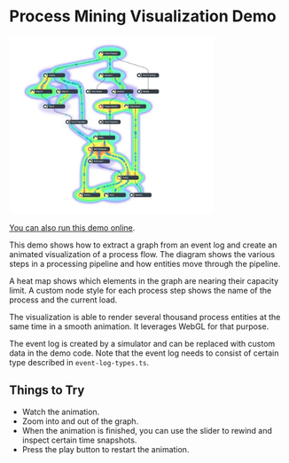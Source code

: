 <!--
 //////////////////////////////////////////////////////////////////////////////
 // @license
 // This file is part of yFiles for HTML.
 // Use is subject to license terms.
 //
 // Copyright (c) by yWorks GmbH, Vor dem Kreuzberg 28,
 // 72070 Tuebingen, Germany. All rights reserved.
 //
 //////////////////////////////////////////////////////////////////////////////
-->
# Process Mining Visualization Demo

<img src="../../../doc/demo-thumbnails/process-mining.webp" alt="demo-thumbnail" height="320"/>

[You can also run this demo online](https://www.yfiles.com/demos/showcase/processmining/).

This demo shows how to extract a graph from an event log and create an animated visualization of a process flow. The diagram shows the various steps in a processing pipeline and how entities move through the pipeline.

A heat map shows which elements in the graph are nearing their capacity limit. A custom node style for each process step shows the name of the process and the current load.

The visualization is able to render several thousand process entities at the same time in a smooth animation. It leverages WebGL for that purpose.

The event log is created by a simulator and can be replaced with custom data in the demo code. Note that the event log needs to consist of certain type described in `event-log-types.ts`.

## Things to Try

- Watch the animation.
- Zoom into and out of the graph.
- When the animation is finished, you can use the slider to rewind and inspect certain time snapshots.
- Press the play button to restart the animation.
